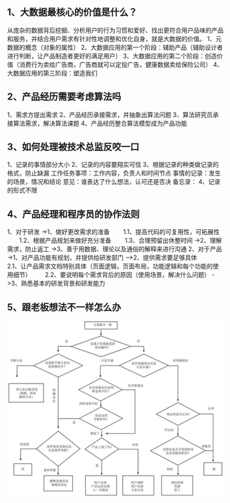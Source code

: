 ## 1、大数据最核心的价值是什么？
从庞杂的数据背后挖掘、分析用户的行为习惯和爱好、找出更符合用户品味的产品和服务，并结合用户需求有针对性地调整和优化自身，就是大数据的价值。
1、元数据的概念（对象的属性）
2、大数据应用的第一个阶段：辅助产品（辅助设计者进行判断，让产品制造者更好的满足用户）
3、大数据应用的第二个阶段：创造价值（消费行为卖给广告商，广告商就可以定投广告，健康数据卖给保险公司）
4、大数据应用的第三阶段：塑造我们

## 2、产品经历需要考虑算法吗
1、需求方提出需求
2、产品经历承接需求，并抽象出算法问题
3、算法研究员承接算法需求，解决算法课题
4、产品经历整合算法模型成为产品功能

## 3、如何处理被技术总监反咬一口
1、记录的事情部分大小
2、记录的内容要翔实可信
3、根据记录的种类做记录的格式，防止缺漏
工作任务事项：工作内容，负责人和时间节点
事情的记录：发生的场景，情况和结论
意见：谁表达了什么想法，认可还是否决
备忘录：
4、记录的形式不限


## 4、产品经理和程序员的协作法则
1、对于研发
->1、做好更改需求的准备
&emsp;&emsp;1.1、提高代码的可复用性，可拓展性
&emsp;&emsp;1.2、根据产品规划来做好充分准备
&emsp;&emsp;1.3、合理预留出休整时间
->2、理解需求，防止返工
->3、善于用数据、理论以及通俗的解释来进行沟通
2、对于产品
->1、对产品功能有规划，并提供给研发部门
—>2、提供需求要足够具体
&emsp;&emsp;2.1、让产品需求文档特别具体（页面逻辑，页面布局，功能逻辑和每个功能的使用细节）
&emsp;&emsp;2.2、要说明每个需求背后的原因（使用场景，解决什么问题）
->3、熟悉基本的研发背景和研发能力

## 5、跟老板想法不一样怎么办

![image](https://github.com/muyexiaogui/Product/blob/master/extension/WechatIMG128.jpeg)





